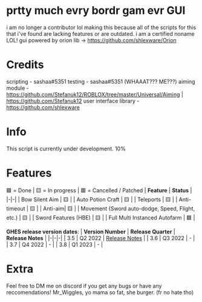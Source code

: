 # prtty much evry bordr gam evr GUI

i am no longer a contributor lol
making this because all of the scripts for this that i've found are lacking features or are outdated.
i am a certified noname LOL!
gui powered by orion lib -> https://github.com/shlexware/Orion

# Credits
scripting - sashaa#5351
testing - sashaa#5351 (WHAAAT??? ME???)
aiming module - https://github.com/Stefanuk12/ROBLOX/tree/master/Universal/Aiming | https://github.com/Stefanuk12
user interface library - https://github.com/shlexware

# Info
This script is currently under development.
10%

# Features
🟩 = Done | 🟨 = In progress | 🟥 = Cancelled / Patched
| **Feature** | **Status** |
|-|-|
| Bow Silent Aim | 🟨 |
| Auto Potion Craft | 🟨 |
| Teleports | 🟨 |
| Anti-timeout | 🟨 |
| Anti-aim| 🟨 |
| Movement (Sword auto-dodge, Speed, Flight, etc.) | 🟨 |
| Sword Features (HBE) | 🟨 |
| Full Multi Instanced Autofarm | 🟩 |

**GHES release version dates**:
| **Version Number** | **Release Quarter** | **Release Notes** |
|-|-|-|
| 3.5 | Q2 2022 | [Release Notes](https://docs.github.com/en/enterprise-server@3.5/admin/release-notes) |
| 3.6 | Q3 2022 | - |
| 3.7 | Q4 2022 | - |
| 3.8 | Q1 2023 | - |


# Extra
Feel free to DM me on discord if you get any bugs or have any reccomendations!
Mr_Wiggles, yo mama so fat, she burger. (fr no hate tho)
